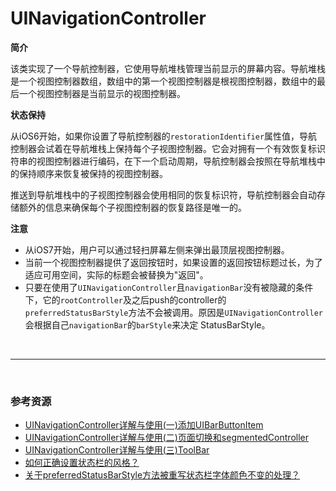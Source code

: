 # UINavigationController

**简介**

该类实现了一个导航控制器，它使用导航堆栈管理当前显示的屏幕内容。导航堆栈是一个视图控制器数组，数组中的第一个视图控制器是根视图控制器，数组中的最后一个视图控制器是当前显示的视图控制器。



**状态保持**

从iOS6开始，如果你设置了导航控制器的`restorationIdentifier`属性值，导航控制器会试着在导航堆栈上保持每个子视图控制器。它会对拥有一个有效恢复标识符串的视图控制器进行编码，在下一个启动周期，导航控制器会按照在导航堆栈中的保持顺序来恢复被保持的视图控制器。

推送到导航堆栈中的子视图控制器会使用相同的恢复标识符，导航控制器会自动存储额外的信息来确保每个子视图控制器的恢复路径是唯一的。



**注意**

* 从iOS7开始，用户可以通过轻扫屏幕左侧来弹出最顶层视图控制器。
* 当前一个视图控制器提供了返回按钮时，如果设置的返回按钮标题过长，为了适应可用空间，实际的标题会被替换为"返回"。
* 只要在使用了`UINavigationController`且`navigationBar`没有被隐藏的条件下，它的`rootController`及之后push的controller的`preferredStatusBarStyle`方法不会被调用。原因是`UINavigationController`会根据自己`navigationBar`的`barStyle`来决定 StatusBarStyle。

<br>

***

<br>

### 参考资源

* [UINavigationController详解与使用(一)添加UIBarButtonItem](http://blog.csdn.net/totogo2010/article/details/7681879)
* [UINavigationController详解与使用(二)页面切换和segmentedController](http://blog.csdn.net/totogo2010/article/details/7682433)
* [UINavigationController详解与使用(三)ToolBar](http://blog.csdn.net/totogo2010/article/details/7682641)
* [如何正确设置状态栏的风格？](http://bawn.github.io/ios/2014/07/29/UIStatusBarStyle.html)
* [关于preferredStatusBarStyle方法被重写状态栏字体颜色不变的处理？](http://m13018951428.blog.163.com/blog/static/236322019201491081910593/)